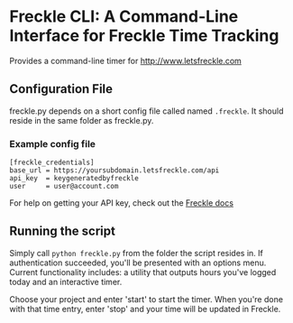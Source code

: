 # Freckle CLI: A Command-Line Interface for Freckle Time Tracking
Provides a command-line timer for http://www.letsfreckle.com
 
## Configuration File
freckle.py depends on a short config file called named `.freckle`.  It should reside in the same folder as freckle.py.

### Example config file
    [freckle_credentials] 
    base_url = https://yoursubdomain.letsfreckle.com/api
    api_key  = keygeneratedbyfreckle
    user     = user@account.com

For help on getting your API key, check out the [Freckle docs](http://letsfreckle.com/help/#faq_40)                                                                                          
## Running the script
Simply call `python freckle.py` from the folder the script resides in. If authentication succeeded, you'll be presented with an options menu. Current functionality includes: a utility that outputs hours you've logged today and an interactive timer.

Choose your project and enter 'start' to start the timer. When you're done with that time entry, enter 'stop' and your time will be updated in Freckle. 